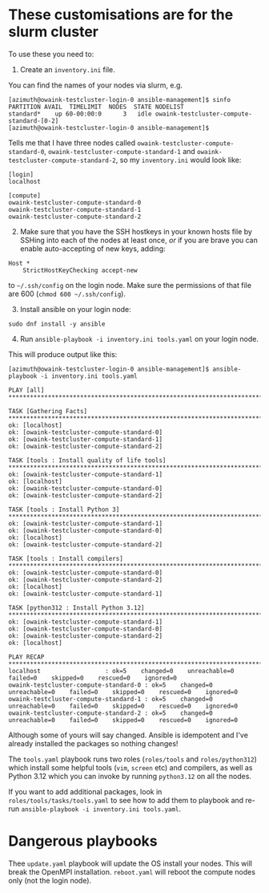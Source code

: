 # These customisations are for the slurm cluster

To use these you need to:

1. Create an `inventory.ini` file.

You can find the names of your nodes via slurm, e.g. 

```
[azimuth@owaink-testcluster-login-0 ansible-management]$ sinfo
PARTITION AVAIL  TIMELIMIT  NODES  STATE NODELIST
standard*    up 60-00:00:0      3   idle owaink-testcluster-compute-standard-[0-2]
[azimuth@owaink-testcluster-login-0 ansible-management]$ 
```

Tells me that I have three nodes called `owaink-testcluster-compute-standard-0`, `owaink-testcluster-compute-standard-1` and `owaink-testcluster-compute-standard-2`, so my `inventory.ini` would look like:


```
[login]
localhost

[compute]
owaink-testcluster-compute-standard-0
owaink-testcluster-compute-standard-1
owaink-testcluster-compute-standard-2
```

2. Make sure that you have the SSH hostkeys in your known hosts file by SSHing into each of the nodes at least once, *or* if you are brave you can enable auto-accepting of new keys, adding:

```
Host *
	StrictHostKeyChecking accept-new
```

to `~/.ssh/config` on the login node. Make sure the permissions of that file are 600 (`chmod 600 ~/.ssh/config`).

3. Install ansible on your login node:

```
sudo dnf install -y ansible
```

4. Run `ansible-playbook -i inventory.ini tools.yaml` on your login node.

This will produce output like this:

```
[azimuth@owaink-testcluster-login-0 ansible-management]$ ansible-playbook -i inventory.ini tools.yaml

PLAY [all] *************************************************************************************************************************************************

TASK [Gathering Facts] *************************************************************************************************************************************
ok: [localhost]
ok: [owaink-testcluster-compute-standard-0]
ok: [owaink-testcluster-compute-standard-1]
ok: [owaink-testcluster-compute-standard-2]

TASK [tools : Install quality of life tools] ***************************************************************************************************************
ok: [owaink-testcluster-compute-standard-1]
ok: [localhost]
ok: [owaink-testcluster-compute-standard-0]
ok: [owaink-testcluster-compute-standard-2]

TASK [tools : Install Python 3] ****************************************************************************************************************************
ok: [owaink-testcluster-compute-standard-1]
ok: [owaink-testcluster-compute-standard-0]
ok: [localhost]
ok: [owaink-testcluster-compute-standard-2]

TASK [tools : Install compilers] ***************************************************************************************************************************
ok: [owaink-testcluster-compute-standard-0]
ok: [owaink-testcluster-compute-standard-2]
ok: [localhost]
ok: [owaink-testcluster-compute-standard-1]

TASK [python312 : Install Python 3.12] *********************************************************************************************************************
ok: [owaink-testcluster-compute-standard-1]
ok: [owaink-testcluster-compute-standard-0]
ok: [owaink-testcluster-compute-standard-2]
ok: [localhost]

PLAY RECAP *************************************************************************************************************************************************
localhost                  : ok=5    changed=0    unreachable=0    failed=0    skipped=0    rescued=0    ignored=0   
owaink-testcluster-compute-standard-0 : ok=5    changed=0    unreachable=0    failed=0    skipped=0    rescued=0    ignored=0   
owaink-testcluster-compute-standard-1 : ok=5    changed=0    unreachable=0    failed=0    skipped=0    rescued=0    ignored=0   
owaink-testcluster-compute-standard-2 : ok=5    changed=0    unreachable=0    failed=0    skipped=0    rescued=0    ignored=0   
```

Although some of yours will say changed. Ansible is idempotent and I've already installed the packages so nothing changes!

The `tools.yaml` playbook runs two roles (`roles/tools` and `roles/python312`) which install some helpful tools (`vim`, `screen` etc) and compilers, as well as Python 3.12 which you can invoke by running `python3.12` on all the nodes.

If you want to add additional packages, look in `roles/tools/tasks/tools.yaml` to see how to add them to playbook and re-run `ansible-playbook -i inventory.ini tools.yaml`.

# Dangerous playbooks

Thee `update.yaml` playbook will update the OS install your nodes. This will break the OpenMPI installation. `reboot.yaml` will reboot the compute nodes only (not the login node).
